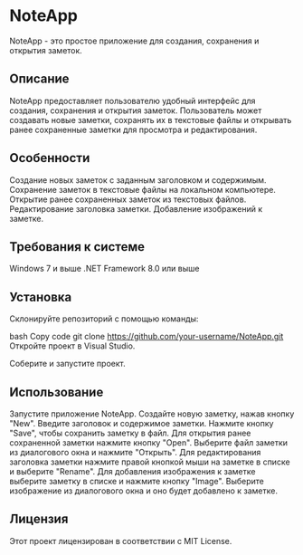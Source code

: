 # NoteApp
NoteApp - это простое приложение для создания, сохранения и открытия заметок.

## Описание
NoteApp предоставляет пользователю удобный интерфейс для создания, сохранения и открытия заметок. Пользователь может создавать новые заметки, сохранять их в текстовые файлы и открывать ранее сохраненные заметки для просмотра и редактирования.

## Особенности
Создание новых заметок с заданным заголовком и содержимым.
Сохранение заметок в текстовые файлы на локальном компьютере.
Открытие ранее сохраненных заметок из текстовых файлов.
Редактирование заголовка заметки.
Добавление изображений к заметке.

## Требования к системе
Windows 7 и выше
.NET Framework 8.0 или выше

## Установка
Склонируйте репозиторий с помощью команды:

bash
Copy code
git clone https://github.com/your-username/NoteApp.git
Откройте проект в Visual Studio.

Соберите и запустите проект.

## Использование
Запустите приложение NoteApp.
Создайте новую заметку, нажав кнопку "New".
Введите заголовок и содержимое заметки.
Нажмите кнопку "Save", чтобы сохранить заметку в файл.
Для открытия ранее сохраненной заметки нажмите кнопку "Open".
Выберите файл заметки из диалогового окна и нажмите "Открыть".
Для редактирования заголовка заметки нажмите правой кнопкой мыши на заметке в списке и выберите "Rename".
Для добавления изображения к заметке выберите заметку в списке и нажмите кнопку "Image". Выберите изображение из диалогового окна и оно будет добавлено к заметке.

## Лицензия
Этот проект лицензирован в соответствии с MIT License.
